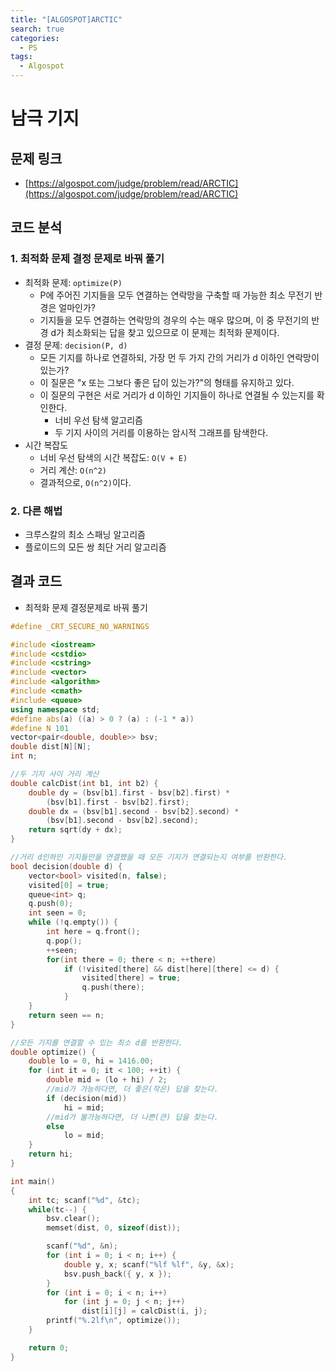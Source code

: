 ```yaml
---
title: "[ALGOSPOT]ARCTIC"
search: true
categories:
  - PS
tags:
  - Algospot
---
```


# 남극 기지

## 문제 링크
- [https://algospot.com/judge/problem/read/ARCTIC](https://algospot.com/judge/problem/read/ARCTIC)

## 코드 분석
### 1. 최적화 문제 결정 문제로 바꿔 풀기
- 최적화 문제: ```optimize(P)```
  - P에 주어진 기지들을 모두 연결하는 연락망을 구축할 때 가능한 최소 무전기 반경은 얼마인가?
  - 기지들을 모두 연결하는 연락망의 경우의 수는 매우 많으며, 이 중 무전기의 반경 d가 최소화되는 답을 찾고 있으므로 이 문제는 최적화 문제이다.
- 결정 문제: ```decision(P, d)```
  - 모든 기지를 하나로 연결하되, 가장 먼 두 가지 간의 거리가 d 이하인 연락망이 있는가?
  - 이 질문은 "x 또는 그보다 좋은 답이 있는가?"의 형태를 유지하고 있다.
  - 이 질문의 구현은 서로 거리가 d 이하인 기지들이 하나로 연결될 수 있는지를 확인한다.
    - 너비 우선 탐색 알고리즘
    - 두 기지 사이의 거리를 이용하는 암시적 그래프를 탐색한다.
- 시간 복잡도
  - 너비 우선 탐색의 시간 복잡도: ```O(V + E)```
  - 거리 계산: ```O(n^2)```
  - 결과적으로, ```O(n^2)```이다.

### 2. 다른 해법
- 크루스칼의 최소 스패닝 알고리즘
- 플로이드의 모든 쌍 최단 거리 알고리즘

## 결과 코드
- 최적화 문제 결정문제로 바꿔 풀기

```cpp
#define _CRT_SECURE_NO_WARNINGS

#include <iostream>
#include <cstdio>
#include <cstring>
#include <vector>
#include <algorithm>
#include <cmath>
#include <queue>
using namespace std;
#define abs(a) ((a) > 0 ? (a) : (-1 * a))
#define N 101
vector<pair<double, double>> bsv;
double dist[N][N];
int n;

//두 기지 사이 거리 계산
double calcDist(int b1, int b2) {
	double dy = (bsv[b1].first - bsv[b2].first) *
		(bsv[b1].first - bsv[b2].first);
	double dx = (bsv[b1].second - bsv[b2].second) *
		(bsv[b1].second - bsv[b2].second);
	return sqrt(dy + dx);
}

//거리 d인하인 기지들만을 연결했을 때 모든 기지가 연결되는지 여부를 반환한다.
bool decision(double d) {
	vector<bool> visited(n, false);
	visited[0] = true;
	queue<int> q;
	q.push(0);
	int seen = 0;
	while (!q.empty()) {
		int here = q.front();
		q.pop();
		++seen;
		for(int there = 0; there < n; ++there)
			if (!visited[there] && dist[here][there] <= d) {
				visited[there] = true;
				q.push(there);
			}
	}
	return seen == n;
}

//모든 기지를 연결할 수 있는 최소 d를 반환한다.
double optimize() {
	double lo = 0, hi = 1416.00;
	for (int it = 0; it < 100; ++it) {
		double mid = (lo + hi) / 2;
		//mid가 가능하다면, 더 좋은(작은) 답을 찾는다.
		if (decision(mid))
			hi = mid;
		//mid가 불가능하다면, 더 나쁜(큰) 답을 찾는다.
		else
			lo = mid;
	}
	return hi;
}

int main()
{
	int tc; scanf("%d", &tc);
	while(tc--) {
		bsv.clear();
		memset(dist, 0, sizeof(dist));

		scanf("%d", &n);
		for (int i = 0; i < n; i++) {
			double y, x; scanf("%lf %lf", &y, &x);
			bsv.push_back({ y, x });
		}
		for (int i = 0; i < n; i++)
			for (int j = 0; j < n; j++)
				dist[i][j] = calcDist(i, j);
		printf("%.2lf\n", optimize());
	}

	return 0;
}
```
